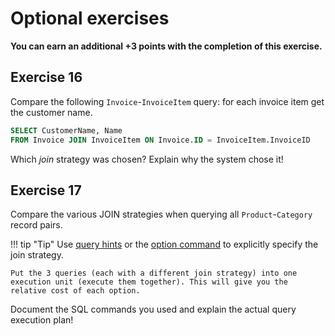 ﻿# Optional exercises

**You can earn an additional +3 points with the completion of this exercise.**

## Exercise 16

Compare the following `Invoice`-`InvoiceItem` query: for each invoice item get the customer name.

```sql
SELECT CustomerName, Name
FROM Invoice JOIN InvoiceItem ON Invoice.ID = InvoiceItem.InvoiceID
```

Which _join_ strategy was chosen? Explain why the system chose it!

## Exercise 17

Compare the various JOIN strategies when querying all `Product`-`Category` record pairs.

!!! tip "Tip"
    Use [query hints](https://docs.microsoft.com/en-us/sql/t-sql/queries/hints-transact-sql-join) or the [option command](https://docs.microsoft.com/en-us/sql/t-sql/queries/option-clause-transact-sql) to explicitly specify the join strategy.

    Put the 3 queries (each with a different join strategy) into one execution unit (execute them together). This will give you the relative cost of each option.

Document the SQL commands you used and explain the actual query execution plan!
